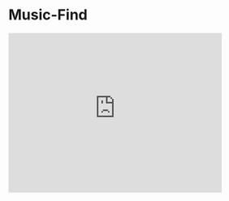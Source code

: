 # Music-Find
<iframe width="420" height="315" src="https://www.youtube.com/embed/A9hdP-LsrHo" frameborder="0" allowfullscreen></iframe>
